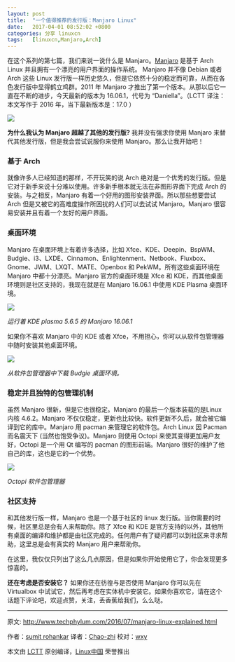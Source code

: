 ```yaml
---
layout: post
title:	"一个值得推荐的发行版：Manjaro Linux"
date:	2017-04-01 08:52:02 +0800 
categories:	分享 linuxcn 
tags:	[linuxcn,Manjaro,Arch]
---
```



在这个系列的第七篇，我们来说一说什么是 Manjaro。[Manjaro](https://manjaro.org/) 是基于 Arch Linux 并且拥有一个漂亮的用户界面的操作系统。 Manjaro 并不像 Debian 或者 Arch 这些 Linux 发行版一样历史悠久，但是它依然十分的稳定而可靠，从而在各色发行版中显得鹤立鸡群。2011 年 Manjaro 才推出了第一个版本。从那以后它一直在不断的进步，今天最新的版本为 16.06.1，代号为 “Daniella”。（LCTT 译注：本文写作于 2016 年，当下最新版本是：17.0 ）


![](/Asserts/Images//attachment/album/201704/01/084957mgbgal0vvyllznba.jpg)


**为什么我认为 Manjaro 超越了其他的发行版?** 我并没有强求你使用 Manjaro 来替代其他发行版，但是我会尝试说服你来使用 Manjaro。那么让我开始吧！


### 基于 Arch


就像许多人已经知道的那样，不开玩笑的说 Arch 绝对是一个优秀的发行版。但是它对于新手来说十分难以使用。许多新手根本就无法在非图形界面下完成 Arch 的安装。与之相反，Manjaro 有着一个好用的图形安装界面。所以那些想要尝试 Arch 但是又被它的高难度操作所困扰的人们可以去试试 Manjaro。Manjaro 很容易安装并且有着一个友好的用户界面。


### 桌面环境


Manjaro 在桌面环境上有着许多选择，比如 Xfce、KDE、Deepin、BspWM、Budgie、i3、LXDE、Cinnamon、Enlightenment、Netbook、Fluxbox、Gnome、JWM、LXQT、MATE、Openbox 和 PekWM。所有这些桌面环境在 Manjaro 中都十分漂亮。Manjaro 官方的桌面环境是 Xfce 和 KDE，而其他桌面环境则是社区支持的，我现在就是在 Manjaro 16.06.1 中使用 KDE Plasma 桌面环境。


![](/Asserts/Images//attachment/album/201704/01/085102vv33lmf97v2z2yhl.png)


*运行着 KDE plasma 5.6.5 的 Manjaro 16.06.1*


如果你不喜欢 Manjaro 中的 KDE 或者 Xfce，不用担心，你可以从软件包管理器中随时安装其他桌面环境。


![](/Asserts/Images//attachment/album/201704/01/085125rs8pttha9u809sgu.png)


*从软件包管理器中下载 Budgie 桌面环境。*


### 稳定并且独特的包管理机制


虽然 Manjaro 很新，但是它也很稳定。Manjaro 的最后一个版本装载的是Linux 内核 4.6.2。Manjaro 不仅仅稳定，更新也比较快。软件更新不久后，就会被它编译到它的库中。Manjaro 用 pacman 来管理它的软件包。Arch Linux 因 Pacman 而名震天下 (当然也饱受争议)。Manjaro 则使用 Octopi 来使其变得更加用户友好，Octopi 是一个用 Qt 编写的 pacman 的图形前端。Manjaro 很好的维护了他自己的库，这也是它的一个优势。


![](/Asserts/Images//attachment/album/201704/01/085157kkxhhi0iu808xxw9.png)


*Octopi 软件包管理器*


### 社区支持


和其他发行版一样，Manjaro 也是一个基于社区的 linux 发行版。当你需要的时候，社区里总是会有人来帮助你。除了 Xfce 和 KDE 是官方支持的以外，其他所有桌面的编译和维护都是由社区完成的。任何用户有了疑问都可以到社区来寻求帮助，这里总是会有真实的 Manjaro 用户来帮助你。


在这里，我仅仅只列出了这么几点原因，但是如果你开始使用它了，你会发现更多惊喜的。


**还在考虑是否安装它？** 如果你还在彷徨与是否使用 Manjaro 你可以先在 Virtualbox 中试试它，然后再考虑在实体机中安装它。如果你喜欢它，请在这个话题下评论吧，欢迎点赞，关注，丢香蕉给我们，么么哒。




---


原文: <http://www.techphylum.com/2016/07/manjaro-linux-explained.html>


作者：[sumit rohankar](https://plus.google.com/112160169713374382262) 译者：[Chao-zhi](https://github.com/Chao-zhi) 校对：[wxy](https://github.com/wxy)


本文由 [LCTT](https://github.com/LCTT/TranslateProject) 原创编译，[Linux中国](https://linux.cn/) 荣誉推出

